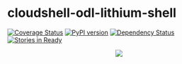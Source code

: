 # cloudshell-odl-lithium-shell
[![Coverage Status](https://coveralls.io/repos/github/QualiSystems/cloudshell-sdn-odl-lithium/badge.svg?branch=dev)](https://coveralls.io/github/QualiSystems/cloudshell-sdn-odl-lithium?branch=dev)
[![PyPI version](https://badge.fury.io/py/cloudshell-sdn-odl-lithium.svg)](https://badge.fury.io/py/cloudshell-sdn-odl-lithium)
[![Dependency Status](https://dependencyci.com/github/QualiSystems/cloudshell-sdn-odl-lithium/badge)](https://dependencyci.com/github/QualiSystems/cloudshell-sdn-odl-lithium)
[![Stories in Ready](https://badge.waffle.io/QualiSystems/cloudshell-sdn-odl-lithium.svg?label=ready&title=Ready)](http://waffle.io/QualiSystems/cloudshell-sdn-odl-lithium)

<p align="center">
<img src="https://github.com/QualiSystems/devguide_source/raw/master/logo.png"></img>
</p>
